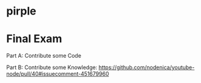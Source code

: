 # pirple

# Final Exam

Part A: Contribute some Code

Part B: Contribute some Knowledge:
https://github.com/nodenica/youtube-node/pull/40#issuecomment-451679960
